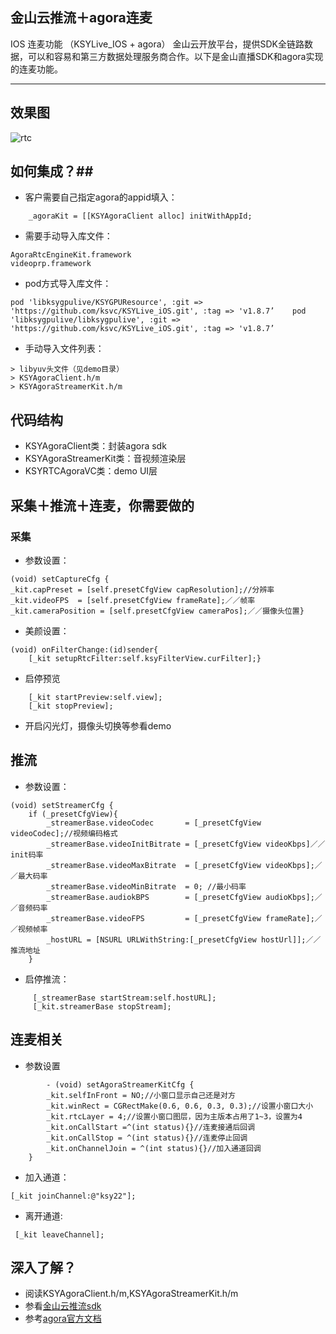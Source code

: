 ﻿## 金山云推流＋agora连麦 ##
IOS 连麦功能 （KSYLive_IOS + agora） 金山云开放平台，提供SDK全链路数据，可以和容易和第三方数据处理服务商合作。以下是金山直播SDK和agora实现的连麦功能。


----------
## 效果图 ##
![rtc](https://raw.githubusercontent.com/wiki/ksvc/KSYDiversityLive_iOS/images/agora/xiaoguo.PNG)
## 如何集成？##

 - 客户需要自己指定agora的appid填入：
```
    _agoraKit = [[KSYAgoraClient alloc] initWithAppId;
```
 - 需要手动导入库文件：
```
AgoraRtcEngineKit.framework
videoprp.framework
```
 - pod方式导入库文件：
```
pod 'libksygpulive/KSYGPUResource', :git =>
'https://github.com/ksvc/KSYLive_iOS.git', :tag => 'v1.8.7’    pod
'libksygpulive/libksygpulive', :git =>
'https://github.com/ksvc/KSYLive_iOS.git', :tag => 'v1.8.7’
```
 - 手动导入文件列表：
```
> libyuv头文件（见demo目录）
> KSYAgoraClient.h/m
> KSYAgoraStreamerKit.h/m
```
## 代码结构 ##

 - KSYAgoraClient类：封装agora sdk
 - KSYAgoraStreamerKit类：音视频渲染层
 - KSYRTCAgoraVC类：demo UI层

## 采集＋推流＋连麦，你需要做的 ##
### 采集 ###

 - 参数设置：
```
(void) setCaptureCfg {
_kit.capPreset = [self.presetCfgView capResolution];//分辨率
_kit.videoFPS  = [self.presetCfgView frameRate];／／帧率
_kit.cameraPosition = [self.presetCfgView cameraPos];／／摄像头位置}
```
 - 美颜设置：
 
```
(void) onFilterChange:(id)sender{
    [_kit setupRtcFilter:self.ksyFilterView.curFilter];}
```
 - 启停预览
```
    [_kit startPreview:self.view];
    [_kit stopPreview];
```

 - 开启闪光灯，摄像头切换等参看demo

## 推流 ##

 - 参数设置：
```
(void) setStreamerCfg {
    if (_presetCfgView){
        _streamerBase.videoCodec       = [_presetCfgView videoCodec];//视频编码格式
        _streamerBase.videoInitBitrate = [_presetCfgView videoKbps]／／init码率
        _streamerBase.videoMaxBitrate  = [_presetCfgView videoKbps];／／最大码率
        _streamerBase.videoMinBitrate  = 0; //最小码率
        _streamerBase.audiokBPS        = [_presetCfgView audioKbps];／／音频码率
        _streamerBase.videoFPS         = [_presetCfgView frameRate];／／视频帧率
        _hostURL = [NSURL URLWithString:[_presetCfgView hostUrl]];／／推流地址
    }
```
 - 启停推流：
```
     [_streamerBase startStream:self.hostURL];
     [_kit.streamerBase stopStream];
```
## 连麦相关 ##

 - 参数设置
```
        - (void) setAgoraStreamerKitCfg {
        _kit.selfInFront = NO;//小窗口显示自己还是对方
        _kit.winRect = CGRectMake(0.6, 0.6, 0.3, 0.3);//设置小窗口大小
        _kit.rtcLayer = 4;//设置小窗口图层，因为主版本占用了1~3，设置为4
        _kit.onCallStart =^(int status){}//连麦接通后回调
        _kit.onCallStop = ^(int status){}//连麦停止回调
        _kit.onChannelJoin = ^(int status){}//加入通道回调
    }
```
 - 加入通道：
```
[_kit joinChannel:@"ksy22"];
```
 - 离开通道:
```
 [_kit leaveChannel];
```
## 深入了解？ ##

 - 阅读KSYAgoraClient.h/m,KSYAgoraStreamerKit.h/m
 - 参看[金山云推流sdk][1]
 - 参考[agora官方文档][2]
 

  [1]: https://github.com/ksvc/KSYLive_iOS/
  [2]: http://docs-origin.agora.io/cn/user_guide/Agora_Native_SDK_for_iOS_Reference_Manual.html
